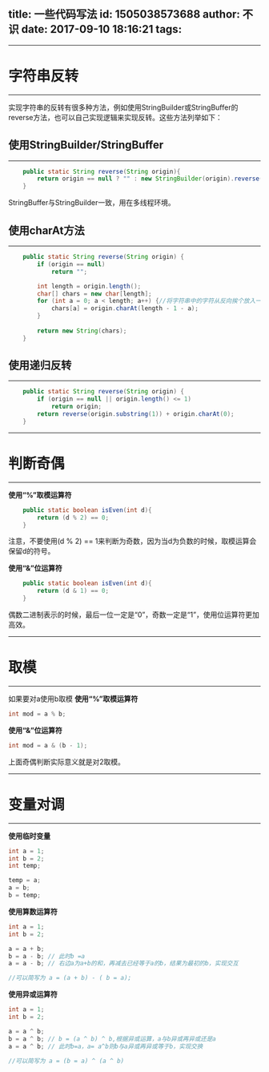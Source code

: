 title: 一些代码写法
id: 1505038573688
author: 不识
date: 2017-09-10 18:16:21
tags:
---
***
# 字符串反转
***
实现字符串的反转有很多种方法，例如使用StringBuilder或StringBuffer的reverse方法，也可以自己实现逻辑来实现反转。这些方法列举如下：
<!-- more -->
## 使用StringBuilder/StringBuffer
***
```java
    public static String reverse(String origin){
        return origin == null ? "" : new StringBuilder(origin).reverse().toString();
    }
```
StringBuffer与StringBuilder一致，用在多线程环境。

## 使用charAt方法
***
```java
    public static String reverse(String origin) {
        if (origin == null)
            return "";

        int length = origin.length();       
        char[] chars = new char[length];
        for (int a = 0; a < length; a++) {//将字符串中的字符从反向挨个放入一个char数组中
            chars[a] = origin.charAt(length - 1 - a);
        }
        
        return new String(chars);
    }
```
## 使用递归反转
***
```java
    public static String reverse(String origin) {
        if (origin == null || origin.length() <= 1)
            return origin;
        return reverse(origin.substring(1)) + origin.charAt(0);
    }
```

***
# 判断奇偶
***
**使用“%”取模运算符**
```java
    public static boolean isEven(int d){
        return (d % 2) == 0;
    }
```
注意，不要使用(d % 2) == 1来判断为奇数，因为当d为负数的时候，取模运算会保留d的符号。

**使用“&”位运算符**
```java
    public static boolean isEven(int d){
        return (d & 1) == 0;
    }
```
偶数二进制表示的时候，最后一位一定是“0”，奇数一定是“1”，使用位运算符更加高效。

***
# 取模
***
如果要对a使用b取模
**使用“%”取模运算符**
```java
int mod = a % b;
```
**使用“&”位运算符**
```java
int mod = a & (b - 1);
```
上面奇偶判断实际意义就是对2取模。

***
# 变量对调
***
**使用临时变量**
```java
int a = 1;
int b = 2;
int temp;

temp = a;
a = b;
b = temp;
```
**使用算数运算符**
```java
int a = 1;
int b = 2;

a = a + b;
b = a - b; // 此时b =a
a = a - b; // 右边a为a+b的和，再减去已经等于a的b，结果为最初的b，实现交互

//可以简写为 a = (a + b) - ( b = a);
```

**使用异或运算符**
```java
int a = 1;
int b = 2;

a = a ^ b;
b = a ^ b; // b = (a ^ b) ^ b,根据异或运算，a与b异或再异或还是a
a = a ^ b; // 此时b=a，a= a^b则b与a异或再异或等于b，实现交换

//可以简写为 a = (b = a) ^ (a ^ b)
```
